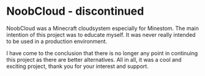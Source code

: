 # NoobCloud - discontinued

NoobCloud was a Minecraft cloudsystem especially for Minestom. The main intention of this project was to educate myself.
It was never really intended to be used in a production environment.

I have come to the conclusion that there is no longer any point in continuing this project as there are better alternatives.
All in all, it was a cool and exciting project, thank you for your interest and support.
